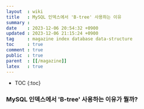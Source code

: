 ```yaml
---
layout  : wiki
title   : MySQL 인덱스에서 'B-tree' 사용하는 이유
summary :
date    : 2023-12-06 20:54:32 +0900
updated : 2023-12-06 21:15:24 +0900
tag     : magazine index database data-structure
toc     : true
comment : true
public  : true
parent  : [[/magazine]]
latex   : true
---
```

* TOC
{:toc}


### MySQL 인덱스에서 'B-tree' 사용하는 이유가 뭘까?
